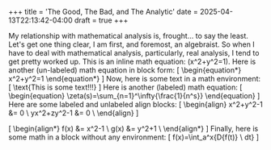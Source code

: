 +++
title = 'The Good, The Bad, and The Analytic'
date = 2025-04-13T22:13:42-04:00
draft = true
+++

My relationship with mathematical analysis is, frought... to say the
least. Let's get one thing clear, I am first, and foremost, an
algebraist. So when I have to deal with mathematical analysis,
particularly, real analysis, I tend to get pretty worked up. This is
an inline math equation: \(x^2+y^2=1\). Here is another (un-labeled)
math equation in block form:
\[
\begin{equation*}
    x^2+y^2=1
\end{equation*}
\]
Now, here is some text in a math environment:
\[
\text{This is some text!!!}
\]
Here is another (labeled) math equation:
\[
\begin{equation}
    \zeta(s)=\sum_{n=1}^\infty{\frac{1}{n^s}}
\end{equation}
\]
Here are some labeled and unlabeled align blocks:
\[
\begin{align}
    x^2+y^2-1 &=  0   \\
    yx^2+zy^2-1 &=  0   \\
\end{align}
\]

\[
\begin{align*}
    f(x) &= x^2-1   \\
    g(x) &= y^2+1   \\
\end{align*}
\]
Finally, here is some math in a block without any environment:
\[
    f(x)=\int_a^x{D{f(t)} \ dt}
\]
